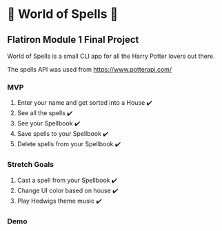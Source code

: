 # 🔮 World of Spells 🔮

## Flatiron Module 1 Final Project
World of Spells is a small CLI app for all the Harry Potter lovers out there.

The spells API was used from https://www.potterapi.com/

### MVP

1. Enter your name and get sorted into a House ✔️
2. See all the spells ✔️
3. See your Spellbook ✔️
4. Save spells to your Spellbook ✔️
5. Delete spells from your Spellbook ✔️

### Stretch Goals

1. Cast a spell from your Spellbook ✔️
2. Change UI color based on house ✔️
3. Play Hedwigs theme music ✔️

### Demo


